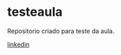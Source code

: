 # testeaula
Repositorio criado para teste da aula.

[linkedin](https://www.linkedin.com/in/matheus-campos-bracarense-4ba46721b/)
